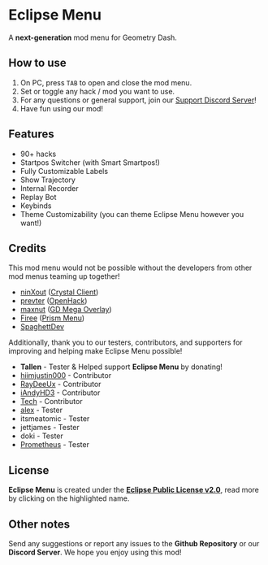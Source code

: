 # Eclipse Menu
A **next-generation** mod menu for Geometry Dash.

## How to use 
1. On PC, press `TAB` to open and close the mod menu.
2. Set or toggle any hack / mod you want to use.
3. For any questions or general support, join our [Support Discord Server]()!
4. Have fun using our mod!

## Features
- 90+ hacks
- Startpos Switcher (with Smart Smartpos!)
- Fully Customizable Labels
- Show Trajectory
- Internal Recorder
- Replay Bot
- Keybinds
- Theme Customizability (you can theme Eclipse Menu however you want!)

## Credits
This mod menu would not be possible without the developers from other mod menus teaming up together!
- [ninXout](https://github.com/ninXout) ([Crystal Client](https://github.com/ninXout/Crystal-Client))
- [prevter](https://github.com/Prevter) ([OpenHack](https://github.com/Prevter/OpenHack))
- [maxnut](https://github.com/maxnut) ([GD Mega Overlay](https://github.com/maxnut/GDMegaOverlay))
- [Firee](https://github.com/FireMario211) ([Prism Menu](https://github.com/FireMario211/Prism-Menu))
- [SpaghettDev](https://github.com/SpaghettDev)

Additionally, thank you to our testers, contributors, and supporters for improving and helping make Eclipse Menu possible!
- **Tallen** - Tester & Helped support **Eclipse Menu** by donating!
- [hiimjustin000](https://github.com/hiimjustin000) - Contributor
- [RayDeeUx](https://github.com/RayDeeUx) - Contributor
- [iAndyHD3](https://github.com/iAndyHD3) - Contributor
- [Tech](https://github.com/TechStudent11) - Contributor
- [alex](https://www.youtube.com/channel/UC4SWcPASJplMrIT6YI8QcSw) - Tester
- itsmeatomic - Tester
- jettjames - Tester
- doki - Tester
- [Prometheus](https://github.com/Prometheus-03) - Tester

## License
**Eclipse Menu** is created under the **[Eclipse Public License v2.0](https://choosealicense.com/licenses/epl-2.0/)**, read more by clicking on the highlighted name.

## Other notes
Send any suggestions or report any issues to the **Github Repository** or our **Discord Server**. We hope you enjoy using this mod!
